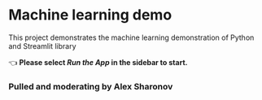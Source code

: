 # Machine learning demo

This project demonstrates the machine learning demonstration of Python and Streamlit library

👈 **Please select _Run the App_ in the sidebar to start.**

### Pulled and moderating by Alex Sharonov





